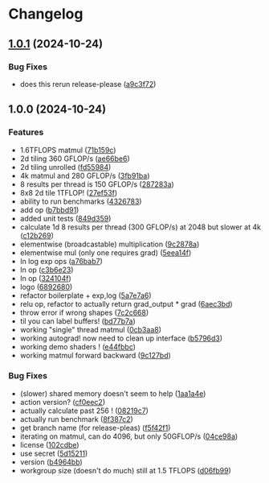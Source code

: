 # Changelog

## [1.0.1](https://github.com/zanussbaum/surfgrad/compare/v1.0.0...v1.0.1) (2024-10-24)


### Bug Fixes

* does this rerun release-please ([a9c3f72](https://github.com/zanussbaum/surfgrad/commit/a9c3f72a6bcd283d038626c599eef18bc895c98b))

## 1.0.0 (2024-10-24)


### Features

* 1.6TFLOPS matmul ([71b159c](https://github.com/zanussbaum/surfgrad/commit/71b159c672c606bb1be4530bc61fa22763c6556d))
* 2d tiling 360 GFLOP/s ([ae66be6](https://github.com/zanussbaum/surfgrad/commit/ae66be6362a8a785d7080bf9438ce97534793611))
* 2d tiling unrolled ([fd55984](https://github.com/zanussbaum/surfgrad/commit/fd5598432dddd3d436caccd799875bc0a967419b))
* 4k matmul and 280 GFLOP/s ([3fb91ba](https://github.com/zanussbaum/surfgrad/commit/3fb91ba79d19010c1ebe998697e001f5ea14c482))
* 8 results per thread is 150 GFLOP/s ([287283a](https://github.com/zanussbaum/surfgrad/commit/287283a94a2439f64b0be25324e4fde64fefaf9f))
* 8x8 2d tile 1TFLOP! ([27ef53f](https://github.com/zanussbaum/surfgrad/commit/27ef53f043d66d21c9759eb98314d47ea15ae9fd))
* ability to run benchmarks ([4326783](https://github.com/zanussbaum/surfgrad/commit/4326783af05f682e44a42de393aaa40c20300727))
* add op ([b7bbd91](https://github.com/zanussbaum/surfgrad/commit/b7bbd91f45e7801c50d8a21c4929366fdf469aa7))
* added unit tests ([849d359](https://github.com/zanussbaum/surfgrad/commit/849d3594895c4b8e95958325c64400457d09fc9b))
* calculate 1d 8 results per thread (300 GFLOP/s) at 2048 but slower at 4k ([c12b269](https://github.com/zanussbaum/surfgrad/commit/c12b269a4b3bb02c096e6eba784fe3f36cdeb7b5))
* elementwise (broadcastable) multiplication ([9c2878a](https://github.com/zanussbaum/surfgrad/commit/9c2878abcff40e7f92e61a3058fc1770f6135c54))
* elementwise mul (only one requires grad) ([5eea14f](https://github.com/zanussbaum/surfgrad/commit/5eea14fa25f282fe38f2bb11def1ca9d235fcfc8))
* ln log exp ops ([a76bab7](https://github.com/zanussbaum/surfgrad/commit/a76bab75a902be59a95d581797cb1023ad897e2c))
* ln op ([c3b6e23](https://github.com/zanussbaum/surfgrad/commit/c3b6e2369030bee677f3149a99b7d256ed2b06b9))
* ln op ([324104f](https://github.com/zanussbaum/surfgrad/commit/324104f3040b0c796dfbf3244afa5a7f20214e66))
* logo ([6892680](https://github.com/zanussbaum/surfgrad/commit/689268050a94ae62d825659517eb4922166a6f45))
* refactor boilerplate + exp,log ([5a7e7a6](https://github.com/zanussbaum/surfgrad/commit/5a7e7a6fdc749e6e6837905bc2e6e607b98decac))
* relu op, refactor to actually return grad_output * grad ([6aec3bd](https://github.com/zanussbaum/surfgrad/commit/6aec3bd2b57643771fafb41fcb91df42c1add20a))
* throw error if wrong shapes ([7c2c668](https://github.com/zanussbaum/surfgrad/commit/7c2c66822c1410f7de554ac85563c74492273733))
* til you can label buffers! ([bd77b7a](https://github.com/zanussbaum/surfgrad/commit/bd77b7a56c3dbd9242f7b548cf340c49b2f237f6))
* working "single" thread matmul ([0cb3aa8](https://github.com/zanussbaum/surfgrad/commit/0cb3aa86aca1b55b894190623322b0b86e3f6858))
* working autograd! now need to clean up interface ([b5796d3](https://github.com/zanussbaum/surfgrad/commit/b5796d3d06487365fff5032867ae447b5f08c2a8))
* working demo shaders ! ([e44fbbc](https://github.com/zanussbaum/surfgrad/commit/e44fbbc2cf1a61a0f04adf226707f9b55a20dd17))
* working matmul forward backward ([9c127bd](https://github.com/zanussbaum/surfgrad/commit/9c127bd2d43227c060cb3eb9e0ab702c5bc9b1fa))


### Bug Fixes

* (slower) shared memory doesn't seem to help ([1aa1a4e](https://github.com/zanussbaum/surfgrad/commit/1aa1a4e3efedbc9b676eb90381af8a26130e3d37))
* action version? ([cf0eec2](https://github.com/zanussbaum/surfgrad/commit/cf0eec2c2f1faae2a29a17e3fbbefe7cf1f8a166))
* actually calculate past 256 ! ([08219c7](https://github.com/zanussbaum/surfgrad/commit/08219c713f61ef64f457c73a6b161b11a6f6a483))
* actually run benchmark ([8f387c2](https://github.com/zanussbaum/surfgrad/commit/8f387c26f3179e231f693615733f5404ed6df098))
* get branch name (for release-pleas) ([f5f42f1](https://github.com/zanussbaum/surfgrad/commit/f5f42f1735663a9a3953f6581b8e235fac44c198))
* iterating on matmul, can do 4096, but only 50GFLOP/s ([04ce98a](https://github.com/zanussbaum/surfgrad/commit/04ce98a3d7e36300699b877cad5d91481951e29a))
* license ([102cdbe](https://github.com/zanussbaum/surfgrad/commit/102cdbef7c908104f3ff0312336ad3cacb21a42f))
* use secret ([5d15211](https://github.com/zanussbaum/surfgrad/commit/5d152110632c6bbbe3fa69a8180eddc9ba14171a))
* version ([b4964bb](https://github.com/zanussbaum/surfgrad/commit/b4964bb81d4e319e5e4e00fb95f02a751ae5d59d))
* workgroup size (doesn't do much) still at 1.5 TFLOPS ([d06fb99](https://github.com/zanussbaum/surfgrad/commit/d06fb9958451b53174947c21059006c1cff8b06d))
